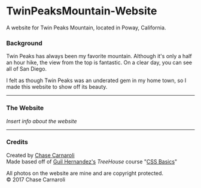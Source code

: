 # TwinPeaksMountain-Website
A website for Twin Peaks Mountain, located in Poway, California.

### Background
Twin Peaks has always been my favorite mountain.
Although it's only a half an hour hike, the view from the top is fantastic.
On a clear day, you can see all of San Diego.

I felt as though Twin Peaks was an underated gem in my home town, so I made this website to show off its beauty.

---
### The Website
*Insert info about the website*

---
### Credits
Created by [Chase Carnaroli](https://www.linkedin.com/in/chase-carnaroli-5ba365141/)  
Made based off of [Guil Hernandez's](https://codepen.io/Guilh/) *TreeHouse* course "[CSS Basics](https://teamtreehouse.com/library/css-basics)"

All photos on the website are mine and are copyright protected.  
&copy; 2017 Chase Carnaroli
